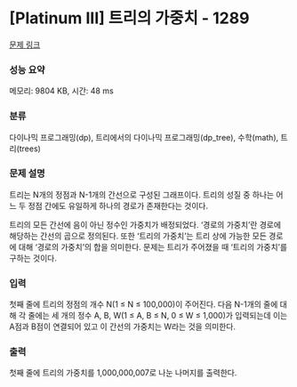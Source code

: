 # [Platinum III] 트리의 가중치 - 1289 

[문제 링크](https://www.acmicpc.net/problem/1289) 

### 성능 요약

메모리: 9804 KB, 시간: 48 ms

### 분류

다이나믹 프로그래밍(dp), 트리에서의 다이나믹 프로그래밍(dp_tree), 수학(math), 트리(trees)

### 문제 설명

<p>트리는 N개의 정점과 N-1개의 간선으로 구성된 그래프이다. 트리의 성질 중 하나는 어느 두 정점 간에도 유일하게 하나의 경로가 존재한다는 것이다.</p>

<p>트리의 모든 간선에 음이 아닌 정수인 가중치가 배정되었다. ‘경로의 가중치’란 경로에 해당하는 간선의 곱으로 정의된다. 또한 ‘트리의 가중치’는 트리 상에 가능한 모든 경로에 대해 ‘경로의 가중치’의 합을 의미한다. 문제는 트리가 주어졌을 때 ‘트리의 가중치’를 구하는 것이다.</p>

### 입력 

 <p>첫째 줄에 트리의 정점의 개수 N(1 ≤ N ≤ 100,000)이 주어진다. 다음 N-1개의 줄에 대해 각 줄에는 세 개의 정수 A, B, W(1 ≤ A, B ≤ N, 0 ≤ W ≤ 1,000)가 입력되는데 이는 A점과 B점이 연결되어 있고 이 간선의 가중치는 W라는 것을 의미한다.</p>

### 출력 

 <p>첫째 줄에 트리의 가중치를 1,000,000,007로 나눈 나머지를 출력한다.</p>

